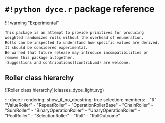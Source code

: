 <!--- -*- encoding: utf-8 -*-
  Copyright and other protections apply. Please see the accompanying LICENSE file for
  rights and restrictions governing use of this software. All rights not expressly
  waived or licensed are reserved. If that file is missing or appears to be modified
  from its original, then please contact the author before viewing or using this
  software in any capacity.

  !!!!!!!!!!!!!!!!!!!!!!!!!!!!!!!!!!!!!!!!!!!!!!!!!!!!!!!!!!!!!!!!!!!!
  !!!!!!!!!!!!!!! IMPORTANT: READ THIS BEFORE EDITING! !!!!!!!!!!!!!!!
  !!!!!!!!!!!!!!!!!!!!!!!!!!!!!!!!!!!!!!!!!!!!!!!!!!!!!!!!!!!!!!!!!!!!
  Please keep each sentence on its own unwrapped line.
  It looks like crap in a text editor, but it has no effect on rendering, and it allows much more useful diffs.
  Thank you!
-->

# ``#!python dyce.r`` package reference

!!! warning "Experimental"

    This package is an attempt to provide primitives for producing weighted randomized rolls without the overhead of enumeration.
    Rolls can be inspected to understand how specific values are derived.
    It should be considered experimental.
    Be warned that future release may introduce incompatibilities or remove this package altogether.
    [Suggestions and contributions](contrib.md) are welcome.

## Roller class hierarchy

<picture>
  <source srcset="../classes_dyce_dark.svg" media="(prefers-color-scheme: dark)">
  ![Roller class hierarchy](classes_dyce_light.svg)
</picture>

::: dyce.r
    rendering:
      show_if_no_docstring: true
    selection:
      members:
        - "R"
        - "ValueRoller"
        - "RepeatRoller"
        - "OperationRollerBase"
        - "ChainRoller"
        - "SumRoller"
        - "BinaryOperationRoller"
        - "UnaryOperationRoller"
        - "PoolRoller"
        - "SelectionRoller"
        - "Roll"
        - "RollOutcome"
